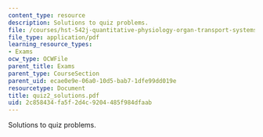 ```yaml
---
content_type: resource
description: Solutions to quiz problems.
file: /courses/hst-542j-quantitative-physiology-organ-transport-systems-spring-2004/2c858434fa5f2d4c9204485f984dfaab_quiz2_solutions.pdf
file_type: application/pdf
learning_resource_types:
- Exams
ocw_type: OCWFile
parent_title: Exams
parent_type: CourseSection
parent_uid: ecae0e9e-06a0-10d5-bab7-1dfe99dd019e
resourcetype: Document
title: quiz2_solutions.pdf
uid: 2c858434-fa5f-2d4c-9204-485f984dfaab
---
```

Solutions to quiz problems.

